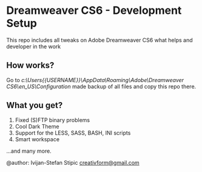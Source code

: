 # Dreamweaver CS6 - Development Setup
This repo includes all tweaks on Adobe Dreamweaver CS6 what helps and developer in the work

## How works?
Go to _c:\Users\{{USERNAME}}\AppData\Roaming\Adobe\Dreamweaver CS6\en_US\Configuration_ made backup of all files and copy this repo there.

## What you get?
1) Fixed (S)FTP binary problems
2) Cool Dark Theme
3) Support for the LESS, SASS, BASH, INI scripts
4) Smart workspace

...and many more.

@author: Ivijan-Stefan Stipic <creativform@gmail.com>

